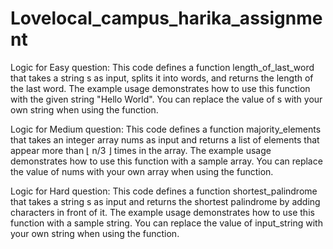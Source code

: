 # Lovelocal_campus_harika_assignment

Logic for Easy question:
This code defines a function length_of_last_word that takes a string s as input, 
splits it into words, and returns the length of the last word. 
The example usage demonstrates how to use this function with the given string "Hello World". 
You can replace the value of s with your own string when using the function.

Logic for Medium question:
This code defines a function majority_elements that takes an integer array nums as input and returns a list of elements that appear more than ⌊ n/3 ⌋ times in the array. 
The example usage demonstrates how to use this function with a sample array. 
You can replace the value of nums with your own array when using the function.


Logic for Hard question:
This code defines a function shortest_palindrome that takes a string s as input and returns the shortest palindrome by adding characters in front of it. 
The example usage demonstrates how to use this function with a sample string. 
You can replace the value of input_string with your own string when using the function.
